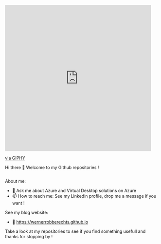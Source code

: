 
<iframe src="https://giphy.com/embed/oOxSXI5D2cvc6kYSvw" width="480" height="480" frameBorder="0" class="giphy-embed" allowFullScreen></iframe><p><a href="https://giphy.com/gifs/matrix-neo-code-oOxSXI5D2cvc6kYSvw">via GIPHY</a></p>


Hi there 👋 Welcome to my Github repositories !

<img src="https://komarev.com/ghpvc/?username=WernerRobberechts&style=flat-square&color=blue" alt=""/>

About me:

- 💬 Ask me about Azure and Virtual Desktop solutions on Azure
- 📫 How to reach me: See my Linkedin profile, drop me a message if you want !

See my blog website:

- 🔭 https://wernerrobberechts.github.io

Take a look at my repositories to see if you find something usefull and thanks for stopping by !
